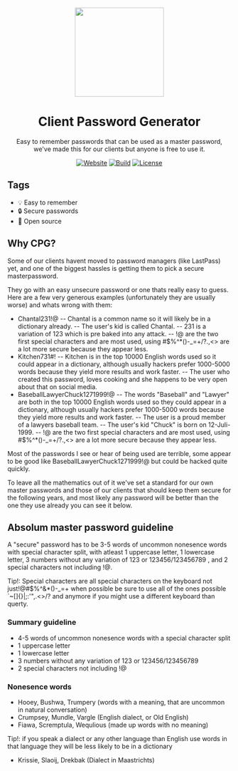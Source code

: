 <p align="center"><a href="https://github.com/absolum1"
target="_blank"><br><img width="200" src="https://absolum.nl/assets/images/absolum-min-1014x789.png"></a></p>


<h1 align="center">Client Password Generator</h1>


<p align="center">Easy to remember passwords that can be used as a master password, we've made this for our clients but anyone is free to use it.</p>


<p align="center"> 
<a href="https://absolum.nl"><img src="https://img.shields.io/badge/website-absolum.nl-lightgrey.svg" alt="Website"></a>
<a href="https://github.com/absolum1"><img src="https://img.shields.io/badge/build-success-lightgrey.svg" alt="Build"></a>
<a href="https://absolum.nl/Licenses"><img src="https://img.shields.io/badge/license-MIT-lightgrey.svg" alt="License"></a>
</p>


## Tags
- :bulb: Easy to remember
- :lock: Secure passwords
- 🎉 Open source


## Why CPG?
Some of our clients havent moved to password managers (like LastPass) yet, and one of the biggest hassles is getting them to pick a secure masterpassword.

They go with an easy unsecure password or one thats really easy to guess.
Here are a few very generous examples (unfortunately they are usually worse) and whats wrong with them:
- Chantal231!@
-- Chantal is a common name so it will likely be in a dictionary already.
-- The user's kid is called Chantal.
-- 231 is a variation of 123 which is pre baked into any attack.
-- !@ are the two first special characters and are most used, using #$%^*()-_=+/?.,<> are a lot more secure because they appear less.
- Kitchen731#!
-- Kitchen is in the top 10000 English words used so it could appear in a dictionary, although usually hackers prefer 1000-5000 words because they yield more results and work faster.
-- The user who created this password, loves cooking and she happens to be very open about that on social media.
- BaseballLawyerChuck1271999!@
-- The words "Baseball" and "Lawyer" are both in the top 10000 English words used so they could appear in a dictionary, although usually hackers prefer 1000-5000 words because they yield more results and work faster.
-- The user is a proud member of a lawyers baseball team.
-- The user's kid "Chuck" is born on 12-Juli-1999.
-- !@ are the two first special characters and are most used, using #$%^*()-_=+/?.,<> are a lot more secure because they appear less.

Most of the passwords I see or hear of being used are terrible, some appear to be good like BaseballLawyerChuck1271999!@ but could be hacked quite quickly.

To leave all the mathematics out of it we've set a standard for our own master passwords and those of our clients that should keep them secure for the following years, and most likely any password will be better than the one they use already you can see it below.

## Absolum master password guideline
A "secure" password has to be 3-5 words of uncommon nonesence words with special character split, with atleast 1 uppercase letter, 1 lowercase letter, 3 numbers without any variation of 123 or 123456/123456789 , and 2 special characters not including !@.

Tip!: Special characters are all special characters on the keyboard not just!@#$%^&*()-_=+
when possible be sure to use all of the ones possible `~[]{}\|;:'",.<>/? and anymore if you might use a different keyboard than querty.

### Summary guideline
- 4-5 words of uncommon nonesence words with a special character split
- 1 uppercase letter
- 1 lowercase letter
- 3 numbers without any variation of 123 or 123456/123456789
- 2 special characters not including !@

### Nonesence words
- Hooey, Bushwa, Trumpery (words with a meaning, that are uncommon in natural conversation)
- Crumpsey, Mundle, Vargle (English dialect, or Old English)
- Fiawa, Scremptula, Wequlious (made up words with no meaning)

Tip!: if you speak a dialect or any other language than English use words in that language they will be less likely to be in a dictionary
- Krissie, Slaoij, Drekbak (Dialect in Maastrichts)

